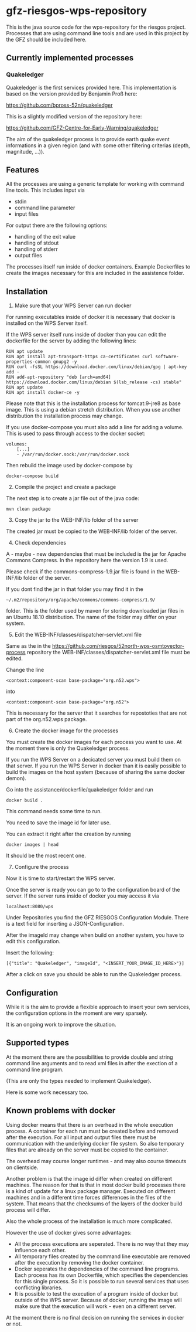# gfz-riesgos-wps-repository

This is the java source code for the wps-repository for the riesgos project.
Processes that are using command line tools and are used in this project by the GFZ 
should be included here.

## Currently implemented processes

### Quakeledger

Quakeledger is the first services provided here. This implementation is
based on the version provided by Benjamin Proß here:

https://github.com/bpross-52n/quakeledger

This is a slightly modified version of the repository here:

https://github.com/GFZ-Centre-for-Early-Warning/quakeledger

The aim of the quakeledger process is to provide earth quake event informations
in a given region (and with some other filtering criterias (depth, magnitude, ...)).


## Features

All the processes are using a generic template for working with command line tools.
This includes input via
* stdin
* command line parameter
* input files

For output there are the following options:
* handling of the exit value
* handling of stdout
* handling of stderr
* output files

The processes itself run inside of docker containers.
Example Dockerfiles to create the images necessary for this are included in the
assistence folder.

## Installation

1. Make sure that your WPS Server can run docker

For running executables inside of docker it is necessary that docker is installed
on the WPS Server itself.

If the WPS server itself runs inside of docker than you can edit the dockerfile for 
the server by adding the following lines:

```
RUN apt update 
RUN apt install apt-transport-https ca-certificates curl software-properties-common gnupg2 -y
RUN curl -fsSL https://download.docker.com/linux/debian/gpg | apt-key add -
RUN add-apt-repository "deb [arch=amd64] https://download.docker.com/linux/debian $(lsb_release -cs) stable"
RUN apt update 
RUN apt install docker-ce -y
```

Please note that this is the installation process for tomcat:9-jre8 as base image.
This is using a debian stretch distribution. When you use another distribution the 
installation process may change.

If you use docker-compose you must also add a line for adding a volume.
This is used to pass through access to the docker socket:

```
volumes:
    [...]
    - /var/run/docker.sock:/var/run/docker.sock
```

Then rebuild the image used by docker-compose by 
```
docker-compose build
```

2. Compile the project and create a package

The next step is to create a jar file out of the java code:

```
mvn clean package
```

3. Copy the jar to the WEB-INF/lib folder of the server

The created jar must be copied to the WEB-INF/lib folder of the server.

4. Check dependencies

A - maybe - new dependencies that must be included is the jar for Apache Commons Compress.
In the repository here the version 1.9 is used.

Please check if the commons-compress-1.9.jar file is found in the WEB-INF/lib folder
of the server.

If you dont find the jar in that folder you may find it in the 
```
~/.m2/repository/org/apache/commons/commons-compress/1.9/
```
folder. This is the folder used by maven for storing downloaded jar files in an 
Ubuntu 18.10 distribution.
The name of the folder may differ on your system.

5. Edit the WEB-INF/classes/dispatcher-servlet.xml file

Same as the in the https://github.com/riesgos/52north-wps-osmtovector-process repository
the WEB-INF/classes/dispatcher-servlet.xml file must be edited.

Change the line
```
<context:component-scan base-package="org.n52.wps">
```

into 
```
<context:component-scan base-package="org.n52">
```

This is necessary for the server that it searches for repostoties that are not
part of the org.n52.wps package.

6. Create the docker image for the processes

You must create the docker images for each process you want to use.
At the moment there is only the Quakeledger process.

If you run the WPS Server on a decicated server you must build them on that server.
If you run the WPS Server in docker than it is easily possible to build the images
on the host system (because of sharing the same docker demon).

Go into the assistance/dockerfile/quakeledger folder and run
```
docker build .
```

This command needs some time to run.

You need to save the image id for later use.

You can extract it right after the creation by running

```
docker images | head
```

It should be the most recent one.

7. Configure the process

Now it is time to start/restart the WPS server.

Once the server is ready you can go to to the configuration board of the server.
If the server runs inside of docker you may access it via

```
localhost:8080/wps
```

Under Repositories you find the GFZ RIESGOS Configuration Module.
There is a text field for inserting a JSON-Configuration.

After the imageId may change when build on another system, you have to edit this
configuration.

Insert the following:

```$xslt
[{"title": "Quakeledger", "imageId", "<INSERT_YOUR_IMAGE_ID_HERE>"}]
```

After a click on save you should be able to run the Quakeledger process.

## Configuration

While it is the aim to provide a flexible approach to insert your own services,
the configuration options in the moment are very sparsely.

It is an ongoing work to improve the situation.


## Supported types

At the moment there are the possibilities to provide double and string
command line arguments and to read xml files in after the exection of a
command line program.

(This are only the types needed to implement Quakeledger).

Here is some work necessary too.

## Known problems with docker

Using docker means that there is an overhead in the whole execution process.
A container for each run must be created before and removed after the execution.
For all input and output files there must be communication with the underlying
docker file system. So also temporary files that are already on the server must be
copied to the container.

The overhead may course longer runtimes - and may also course timeouts on 
clientside.

Another problem is that the image id differ when created on different machines.
The reason for that is that in most docker build processes there is a kind
of update for a linux package manager. Executed on different machines and in a 
different time forces differences in the files of the system. That means that
the checksums of the layers of the docker build process will differ.


Also the whole process of the installation is much more complicated.

However the use of docker gives some advantages:

* All the process executions are seperated. There is no way that they may influence
each other.
* All temporary files created by the command line executable are removed 
after the execution by removing the docker container.
* Docker seperates the dependencies of the command line programs. Each process has
its own Dockerfile, which specifies the dependencies for this single process.
So it is possible to run several services that uses conflicting libraries.
* It is possible to test the execution of a program inside of docker
but outside of the WPS server. Because of docker, running the image will
make sure that the execution will work - even on a different server.

At the moment there is no final decision on running the services in docker or not.


